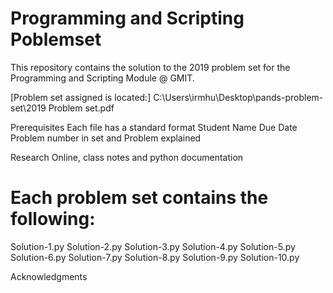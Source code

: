 # Programming and Scripting Poblemset

This repository contains the solution to the 2019 problem set for the Programming and Scripting Module @ GMIT.

[Problem set assigned is located:]  C:\Users\irmhu\Desktop\pands-problem-set\2019 Problem set.pdf

Prerequisites
Each file has a standard format 
    Student Name 
    Due Date 
    Problem number in set and 
    Problem explained

Research
Online, class notes and python documentation

# Each problem set contains the following:

Solution-1.py
Solution-2.py
Solution-3.py
Solution-4.py
Solution-5.py
Solution-6.py
Solution-7.py
Solution-8.py
Solution-9.py
Solution-10.py


Acknowledgments

